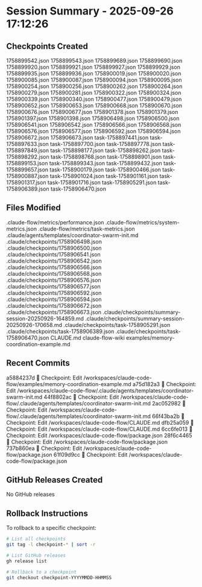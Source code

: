 # Session Summary - 2025-09-26 17:12:26

## Checkpoints Created
1758899542.json
1758899543.json
1758899689.json
1758899690.json
1758899920.json
1758899921.json
1758899927.json
1758899929.json
1758899935.json
1758899936.json
1758900019.json
1758900020.json
1758900085.json
1758900087.json
1758900094.json
1758900095.json
1758900254.json
1758900256.json
1758900262.json
1758900264.json
1758900279.json
1758900281.json
1758900322.json
1758900324.json
1758900339.json
1758900340.json
1758900477.json
1758900479.json
1758900652.json
1758900653.json
1758900668.json
1758900670.json
1758900676.json
1758900677.json
1758901378.json
1758901379.json
1758901397.json
1758901398.json
1758906498.json
1758906500.json
1758906541.json
1758906542.json
1758906566.json
1758906568.json
1758906576.json
1758906577.json
1758906592.json
1758906594.json
1758906672.json
1758906673.json
task-1758897441.json
task-1758897633.json
task-1758897700.json
task-1758897778.json
task-1758897849.json
task-1758898177.json
task-1758898262.json
task-1758898292.json
task-1758898768.json
task-1758898901.json
task-1758899153.json
task-1758899343.json
task-1758899432.json
task-1758899657.json
task-1758900179.json
task-1758900466.json
task-1758900887.json
task-1758901024.json
task-1758901161.json
task-1758901317.json
task-1758901716.json
task-1758905291.json
task-1758906389.json
task-1758906470.json

## Files Modified
.claude-flow/metrics/performance.json
.claude-flow/metrics/system-metrics.json
.claude-flow/metrics/task-metrics.json
.claude/agents/templates/coordinator-swarm-init.md
.claude/checkpoints/1758906498.json
.claude/checkpoints/1758906500.json
.claude/checkpoints/1758906541.json
.claude/checkpoints/1758906542.json
.claude/checkpoints/1758906566.json
.claude/checkpoints/1758906568.json
.claude/checkpoints/1758906576.json
.claude/checkpoints/1758906577.json
.claude/checkpoints/1758906592.json
.claude/checkpoints/1758906594.json
.claude/checkpoints/1758906672.json
.claude/checkpoints/1758906673.json
.claude/checkpoints/summary-session-20250926-164859.md
.claude/checkpoints/summary-session-20250926-170658.md
.claude/checkpoints/task-1758905291.json
.claude/checkpoints/task-1758906389.json
.claude/checkpoints/task-1758906470.json
CLAUDE.md
claude-flow-wiki
examples/memory-coordination-example.md

## Recent Commits
a5884237d 🔖 Checkpoint: Edit /workspaces/claude-code-flow/examples/memory-coordination-example.md
a75d182a3 🔖 Checkpoint: Edit /workspaces/claude-code-flow/.claude/agents/templates/coordinator-swarm-init.md
44f8802ac 🔖 Checkpoint: Edit /workspaces/claude-code-flow/.claude/agents/templates/coordinator-swarm-init.md
2ac052982 🔖 Checkpoint: Edit /workspaces/claude-code-flow/.claude/agents/templates/coordinator-swarm-init.md
66f43ba2b 🔖 Checkpoint: Edit /workspaces/claude-code-flow/CLAUDE.md
dfb25a059 🔖 Checkpoint: Edit /workspaces/claude-code-flow/CLAUDE.md
6cc6fe013 🔖 Checkpoint: Edit /workspaces/claude-code-flow/package.json
28f6c4465 🔖 Checkpoint: Edit /workspaces/claude-code-flow/package.json
737b860ea 🔖 Checkpoint: Edit /workspaces/claude-code-flow/package.json
61f09d9cc 🔖 Checkpoint: Edit /workspaces/claude-code-flow/package.json

## GitHub Releases Created
No GitHub releases

## Rollback Instructions
To rollback to a specific checkpoint:
```bash
# List all checkpoints
git tag -l checkpoint-* | sort -r

# List GitHub releases
gh release list

# Rollback to a checkpoint
git checkout checkpoint-YYYYMMDD-HHMMSS
```
